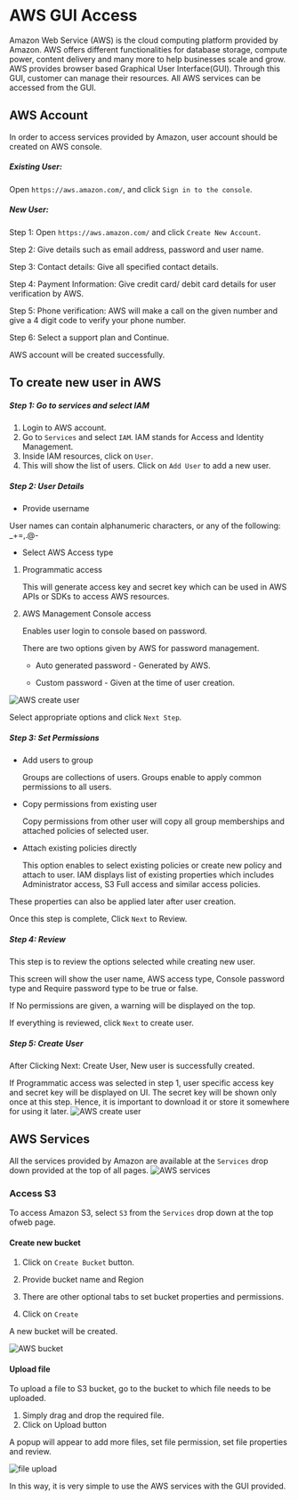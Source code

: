 # AWS GUI Access

Amazon Web Service (AWS) is the cloud computing platform provided by Amazon.
AWS offers different functionalities for database storage, compute power, 
content delivery and many more to help businesses scale and grow.
AWS provides browser based Graphical User Interface(GUI). Through this GUI,
customer can manage their resources.
All AWS services can be accessed from the GUI. 



## AWS Account

In order to access services provided by Amazon, user account should be created
on AWS console.

##### Existing User: 
Open `https://aws.amazon.com/`, and click `Sign in to the console`.

##### New User:

Step 1: Open `https://aws.amazon.com/` and click `Create New Account`.

Step 2: Give details such as email address, password and user name.

Step 3: Contact details: Give all specified contact details. 

Step 4: Payment Information: Give credit card/ debit card details for user
verification by AWS.

Step 5: Phone verification: AWS will make a call on the given number and give a
4 digit code to verify your phone number.

Step 6: Select a support plan and Continue. 

AWS account will be created successfully. 



## To create new user in AWS

##### Step 1: Go to services and select IAM

1. Login to AWS account.
2. Go to `Services` and select `IAM`. IAM stands for Access and Identity
Management.
3. Inside IAM resources, click on `User`. 
4. This will show the list of users. Click on ``Add User`` to add a new user. 
 
 
##### Step 2: User Details

* Provide username 
	
User names can contain alphanumeric characters, or any of the following:
_+=,.@- 

* Select AWS Access type

1. Programmatic access		

	This will generate access key and secret key which can be used in AWS APIs or
	SDKs to access AWS resources.

2. AWS Management Console access

	Enables user login to console based on password.
        
  	There are two options given by AWS for password management.
	
	* Auto generated password - Generated by AWS.
	
	* Custom password - Given at the time of user creation.
        
![AWS create
user](https://github.com/cloudmesh-community/hid-sp18-420/blob/master/tutorial/images/adduser.PNG?raw=true)
        
   Select appropriate options and click ``Next Step``.
        
##### Step 3: Set Permissions

* Add users to group

	Groups are collections of users. Groups enable to apply common permissions to
	all users.
    
* Copy permissions from existing user

	Copy permissions from other user will copy all group memberships and attached
	policies of selected user.
    
* Attach existing policies directly
	
	This option enables to select existing policies or create new policy and
	attach to user. IAM displays list of existing properties which includes
	Administrator
	access, S3 Full access and similar access policies.

These properties can also be applied later after user creation. 

Once this step is complete, Click `Next` to Review.

##### Step 4: Review

This step is to review the options selected while creating new user. 

This screen will show the user name, AWS access type, Console password type and
Require password type to be true or false.

If No permissions are given, a warning will be displayed on the top. 

If everything is reviewed, click `Next` to create user.

##### Step 5: Create User

After Clicking Next: Create User, New user is successfully created. 

If Programmatic access was selected in step 1, user specific access key and
secret key will be displayed on UI. The secret key will be shown only once at
this step.
Hence, it is important to download it or store it somewhere for using it later.
![AWS create
user](https://github.com/cloudmesh-community/hid-sp18-420/blob/master/tutorial/images/userCreated.PNG?raw=true)

## AWS Services

All the services provided by Amazon are available at the ``Services`` drop down
provided at the top of all pages.
![AWS
services](https://github.com/cloudmesh-community/hid-sp18-420/blob/master/tutorial/images/aws_services.PNG?raw=true)

### Access S3

To access Amazon S3, select ``S3`` from the ``Services`` drop down at the top
ofweb page.

#### Create new bucket

1. Click on ``Create Bucket`` button. 

2. Provide bucket name and Region

3. There are other optional tabs to set bucket properties and permissions. 

4. Click on ``Create``

A new bucket will be created. 

![AWS
bucket](https://raw.githubusercontent.com/cloudmesh-community/hid-sp18-420/master/tutorial/images/s3-bucket.JPG?raw=true)

#### Upload file

To upload a file to S3 bucket, go to the bucket to which file needs to be
uploaded.

1. Simply drag and drop the required file.
2. Click on Upload button

A popup will appear to add more files, set file permission, set file properties
and review.

![file
upload](https://github.com/cloudmesh-community/hid-sp18-420/blob/master/tutorial/images/upload.JPG?raw=true?raw=true)


In this way, it is very simple to use the AWS services with the GUI provided.
